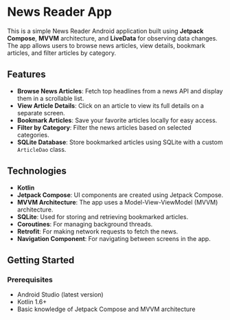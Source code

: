 # News Reader App

This is a simple News Reader Android application built using **Jetpack Compose**, **MVVM** architecture, and **LiveData** for observing data changes. The app allows users to browse news articles, view details, bookmark articles, and filter articles by category.

## Features

- **Browse News Articles**: Fetch top headlines from a news API and display them in a scrollable list.
- **View Article Details**: Click on an article to view its full details on a separate screen.
- **Bookmark Articles**: Save your favorite articles locally for easy access.
- **Filter by Category**: Filter the news articles based on selected categories.
- **SQLite Database**: Store bookmarked articles using SQLite with a custom `ArticleDao` class.

## Technologies

- **Kotlin**
- **Jetpack Compose**: UI components are created using Jetpack Compose.
- **MVVM Architecture**: The app uses a Model-View-ViewModel (MVVM) architecture.
- **SQLite**: Used for storing and retrieving bookmarked articles.
- **Coroutines**: For managing background threads.
- **Retrofit**: For making network requests to fetch the news.
- **Navigation Component**: For navigating between screens in the app.

## Getting Started

### Prerequisites

- Android Studio (latest version)
- Kotlin 1.6+
- Basic knowledge of Jetpack Compose and MVVM architecture

